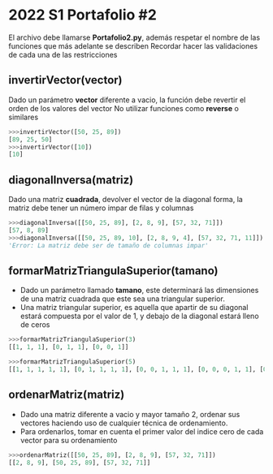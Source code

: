 # 2022 S1 Portafolio #2

El archivo debe llamarse **Portafolio2.py**, además respetar el nombre de las funciones que más adelante se describen
Recordar hacer las validaciones de cada una de las restricciones

## invertirVector(vector)
Dado un parámetro **vector** diferente a vacio, la función debe revertir el orden de los valores del vector
No utilizar funciones como **reverse** o similares

```python
>>>invertirVector([50, 25, 89])
[89, 25, 50]
>>>invertirVector([10])
[10]
```

## diagonalInversa(matriz)
Dado una matriz **cuadrada**, devolver el vector de la diagonal forma, la matriz debe tener un número impar de filas y columnas

```python
>>>diagonalInversa([[50, 25, 89], [2, 8, 9], [57, 32, 71]])
[57, 8, 89]
>>>diagonalInversa([[50, 25, 89, 10], [2, 8, 9, 4], [57, 32, 71, 11]])
'Error: La matriz debe ser de tamaño de columnas impar'
```
## formarMatrizTriangulaSuperior(tamano)
- Dado un parámetro llamado **tamano**, este determinará las dimensiones de una matriz cuadrada que este sea una triangular superior. 
- Una matriz triangular superior, es aquella que apartir de su diagonal estará compuesta por el valor de 1, y debajo de la diagonal estará lleno de ceros

```python
>>>formarMatrizTriangulaSuperior(3)
[[1, 1, 1], [0, 1, 1], [0, 0, 1]]

>>>formarMatrizTriangulaSuperior(5)
[[1, 1, 1, 1, 1], [0, 1, 1, 1, 1], [0, 0, 1, 1, 1], [0, 0, 0, 1, 1], [0, 0, 0, 0, 1]]

```

## ordenarMatriz(matriz)
- Dado una matriz diferente a vacio y mayor tamaño 2, ordenar sus vectores haciendo uso de cualquier técnica de ordenamiento.
- Para ordenarlos, tomar en cuenta el primer valor del indice cero de cada vector para su ordenamiento

```python
>>>ordenarMatriz([[50, 25, 89], [2, 8, 9], [57, 32, 71]])
[[2, 8, 9], [50, 25, 89], [57, 32, 71]]

```
